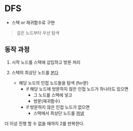 # DFS

- 스택 or 재귀함수로 구현

> 깊은 노드부터 우선 탐색

## 동작 과정

1. 시작 노드를 스택에 삽입하고 방문 처리

2. 스택의 최상단 노드를 <U>본다</U>
   - 해당 노드의 인접 노드들을 탐색 (for문)
     - if 해당 노드에 방문하지 않은 인접 노드가 하나라도 있으면
       - 그 노드를 스택에 넣고
       - 방문(재귀함수)
     - if 방문하지 않은 인접 노드가 없으면
       - 스택에서 최상단 노드를 <U>꺼냄</U>

더 이상 진행 할 수 없을 때까지 2를 반복한다.
